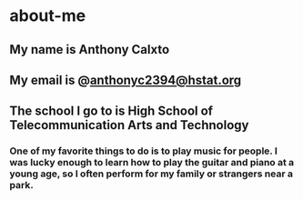# about-me
## My name is Anthony Calxto 
## My email is @anthonyc2394@hstat.org
## The school I go to is High School of Telecommunication Arts and Technology
### One of my favorite things to do is to play music for people. I was lucky enough to learn how to play the guitar and piano at a young age, so I often perform for my family or strangers near a park.